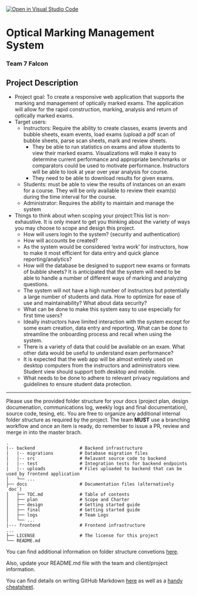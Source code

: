 [![Open in Visual Studio Code](https://classroom.github.com/assets/open-in-vscode-718a45dd9cf7e7f842a935f5ebbe5719a5e09af4491e668f4dbf3b35d5cca122.svg)](https://classroom.github.com/online_ide?assignment_repo_id=15118758&assignment_repo_type=AssignmentRepo)

# Optical Marking Management System
### Team 7 Falcon

## Project Description
* Project goal: To create a responsive web application that supports the marking and management of optically marked exams.  The application will allow for the rapid construction, marking, analysis and return of optically marked exams.
* Target users:
    * Instructors: Require the ability to create classes, exams (events and bubble sheets, exam events, load exams (upload a pdf scan of bubble sheets, parse scan sheets, mark and review sheets.
        * They be able to run statistics on exams and allow students to view their marked exams. Visualizations will make it easy to determine current performance and appropriate benchmarks or comparators could be used to motivate performance.    Instructors will be able to look at year over year analysis for course.
        * They need to be able to download results for given exams.
    * Students: must be able to view the results of instances on an exam for a course. They will be only available to review their exam(s) during the time interval for the course.
    * Administrator: Requires the ability to maintain and manage the system
* Things to think about when scoping your project:This list is non-exhaustive. It is only meant to get you thinking about the variety of ways you may choose to scope and design this project.
   * How will users login to the system? (security and authentication)
   * How will accounts be created?
   * As the system would be considered ‘extra work’ for instructors, how to make it most efficient for data entry and quick glance reporting/analytics?
   * How will the database be designed to support new exams or formats of bubble sheets? It is anticipated that the system will need to be able to handle a number of different ways of marking and analyzing questions.
   * The system will not have a high number of instructors but potentially a large number of students and data. How to optimize for ease of use and maintainability? What about data security?
   * What can be done to make this system easy to use especially for first time users?
   * Ideally instructors have limited interaction with the system except for some exam creation, data entry and reporting. What can be done to streamline the onboarding process and recall when using the system.
   * There is a variety of data that could be available on an exam. What other data would be useful to understand exam performance?
   * It is expected that the web app will be almost entirely used on desktop computers from the instructors and administrators view. Student view should support both desktop and mobile.
   * What needs to be done to adhere to relevant privacy regulations and guidelines to ensure student data protection.

---

Please use the provided folder structure for your docs (project plan, design documenation, communications log, weekly logs and final documentation), source code, tesing, etc.    You are free to organize any additional internal folder structure as required by the project.  The team **MUST** use a branching workflow and once an item is ready, do remember to issue a PR, review and merge in into the master brach.
```
.
|-- backend                 # Backend infrastructure
|   |-- migrations          # Database migration files
|   |-- src                 # Relavant source code to backend
|   |-- test                # Integration tests for backend endpoints
|   |-- uploads             # Files uploaded to backend that can be used by frontend application
│   └── ...
├── docs                    # Documentation files (alternatively `doc`)
│   ├── TOC.md              # Table of contents
│   ├── plan                # Scope and Charter
│   ├── design              # Getting started guide
│   ├── final               # Getting started guide
│   ├── logs                # Team Logs
│   └── ...
|--- frontend               # Frontend infrastructure
...
├── LICENSE                 # The license for this project
└── README.md
```
You can find additional information on folder structure convetions [here](https://github.com/kriasoft/Folder-Structure-Conventions).

Also, update your README.md file with the team and client/project information.

You can find details on writing GitHub Markdown [here](https://docs.github.com/en/get-started/writing-on-github/getting-started-with-writing-and-formatting-on-github/basic-writing-and-formatting-syntax) as well as a [handy cheatsheet](https://enterprise.github.com/downloads/en/markdown-cheatsheet.pdf).
